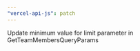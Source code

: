 ```yaml
---
"vercel-api-js": patch
---
```


Update minimum value for limit parameter in GetTeamMembersQueryParams